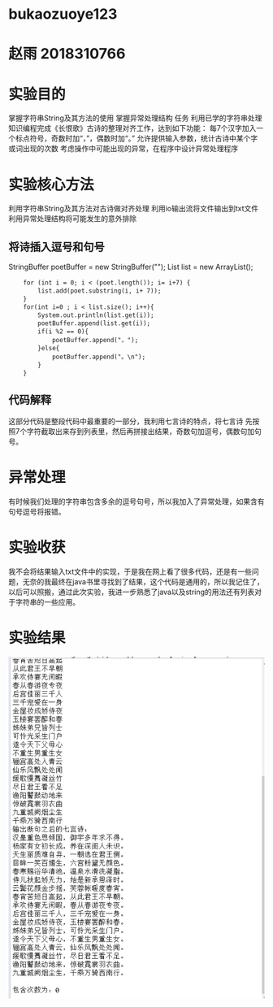 # bukaozuoye123
# 赵雨 2018310766
# 实验目的
掌握字符串String及其方法的使用
掌握异常处理结构
任务
利用已学的字符串处理知识编程完成《长恨歌》古诗的整理对齐工作，达到如下功能：
每7个汉字加入一个标点符号，奇数时加“，”，偶数时加“。”
允许提供输入参数，统计古诗中某个字或词出现的次数
考虑操作中可能出现的异常，在程序中设计异常处理程序
# 实验核心方法
利用字符串String及其方法对古诗做对齐处理
利用io输出流将文件输出到txt文件
利用异常处理结构将可能发生的意外排除
## 将诗插入逗号和句号
StringBuffer poetBuffer = new StringBuffer("");
        List<String> list = new ArrayList();

        for (int i = 0; i < (poet.length()); i= i+7) {
            list.add(poet.substring(i, i+ 7));
        }
        for(int i=0 ; i < list.size(); i++){
            System.out.println(list.get(i));
            poetBuffer.append(list.get(i));
            if(i %2 == 0){
                poetBuffer.append("，");
            }else{
                poetBuffer.append("。\n");
            }
        }
## 代码解释
这部分代码是整段代码中最重要的一部分，我利用七言诗的特点，将七言诗
先按照7个字符截取出来存到列表里，然后再拼接出结果，奇数句加逗号，偶数句加句号。
# 异常处理
有时候我们处理的字符串包含多余的逗号句号，所以我加入了异常处理，如果含有句号逗号将报错。
# 实验收获
我不会将结果输入txt文件中的实现，于是我在网上看了很多代码，还是有一些问题，无奈的我最终在java书里寻找到了结果，这个代码是通用的，所以我记住了，以后可以照搬，通过此次实验，我进一步熟悉了java以及string的用法还有列表对于字符串的一些应用。
# 实验结果
![avatar](https://github.com/zhao-yu123/bukaozuoye123/blob/master/1588158817.png)
